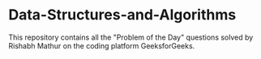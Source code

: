 # Data-Structures-and-Algorithms
This repository contains all the "Problem of the Day" questions solved by Rishabh Mathur on the coding platform GeeksforGeeks.
